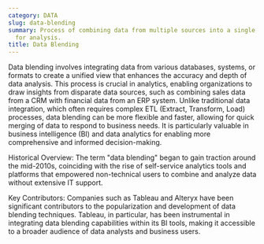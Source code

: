 ```yaml
---
category: DATA
slug: data-blending
summary: Process of combining data from multiple sources into a single, cohesive dataset
  for analysis.
title: Data Blending
---
```


Data blending involves integrating data from various databases, systems, or formats to create a unified view that enhances the accuracy and depth of data analysis. This process is crucial in analytics, enabling organizations to draw insights from disparate data sources, such as combining sales data from a CRM with financial data from an ERP system. Unlike traditional data integration, which often requires complex ETL (Extract, Transform, Load) processes, data blending can be more flexible and faster, allowing for quick merging of data to respond to business needs. It is particularly valuable in business intelligence (BI) and data analytics for enabling more comprehensive and informed decision-making.

Historical Overview: The term "data blending" began to gain traction around the mid-2010s, coinciding with the rise of self-service analytics tools and platforms that empowered non-technical users to combine and analyze data without extensive IT support.

Key Contributors: Companies such as Tableau and Alteryx have been significant contributors to the popularization and development of data blending techniques. Tableau, in particular, has been instrumental in integrating data blending capabilities within its BI tools, making it accessible to a broader audience of data analysts and business users.